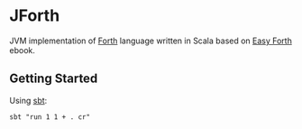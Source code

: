 # JForth

JVM implementation of [Forth](https://en.wikipedia.org/wiki/Forth_(programming_language)) language written in Scala
based on [Easy Forth](https://skilldrick.github.io/easyforth) ebook.

## Getting Started

Using [sbt](https://www.scala-sbt.org/):

```shell
sbt "run 1 1 + . cr"
```
